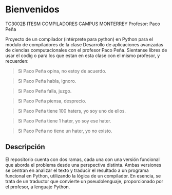 # Bienvenidos
TC3002B ITESM COMPILADORES 
CAMPUS MONTERREY
Profesor: Paco Peña


Proyecto de un compilador (intérprete para python) en Python para el modulo de compiladores de la clase Desarrollo de aplicaciones avanzadas de ciencias computacionales con el profesor Paco Peña.
Sientanse libres de usar el codig o para los que estan en esta clase con el mismo profesor, y  recuerden:

>Si Paco Peña opina, no estoy de acuerdo.

>Si Paco Peña habla, ignoro.

>Si Paco Peña falla, juzgo.

>Si Paco Peña piensa, desprecio.

>Si Paco Peña tiene 100 haters, yo soy uno de ellos.

>Si Paco Peña tiene 1 hater, yo soy ese hater.

>Si Paco Peña no tiene un hater, yo no existo.


## Descripción
El repositorio cuenta con dos ramas, cada una con una versión funcional que aborda el problema desde una perspectiva distinta. Ambas versiones se centran en analizar el texto y traducir el resultado a un programa funcional en Python, utilizando la lógica de un compilador. En esencia, se trata de un traductor que convierte un pseudolenguaje, proporcionado por el profesor, a lenguaje Python.
